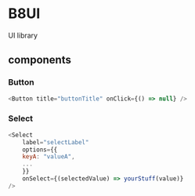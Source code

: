# B8UI

UI library

## components

### Button

```javascript
<Button title="buttonTitle" onClick={() => null} />
```

### Select

```javascript
<Select 
    label="selectLabel" 
    options={{
    keyA: "valueA",
    ...
    }}
    onSelect={(selectedValue) => yourStuff(value)}    
/>



```